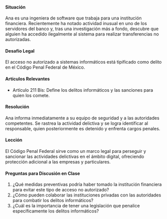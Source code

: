 #### Situación
Ana es una ingeniera de software que trabaja para una institución financiera. Recientemente ha notado actividad inusual en uno de los servidores del banco y, tras una investigación más a fondo, descubre que alguien ha accedido ilegalmente al sistema para realizar transferencias no autorizadas.

#### Desafío Legal
El acceso no autorizado a sistemas informáticos está tipificado como delito en el Código Penal Federal de México.

#### Artículos Relevantes
- Artículo 211 Bis: Define los delitos informáticos y las sanciones para quien los comete.

#### Resolución
Ana informa inmediatamente a su equipo de seguridad y a las autoridades competentes. Se rastrea la actividad delictiva y se logra identificar al responsable, quien posteriormente es detenido y enfrenta cargos penales.

#### Lección
El Código Penal Federal sirve como un marco legal para perseguir y sancionar las actividades delictivas en el ámbito digital, ofreciendo protección adicional a las empresas y particulares.

#### Preguntas para Discusión en Clase
1. ¿Qué medidas preventivas podría haber tomado la institución financiera para evitar este tipo de acceso no autorizado?
2. ¿Cómo pueden colaborar las instituciones privadas con las autoridades para combatir los delitos informáticos?
3. ¿Cuál es la importancia de tener una legislación que penalice específicamente los delitos informáticos?
